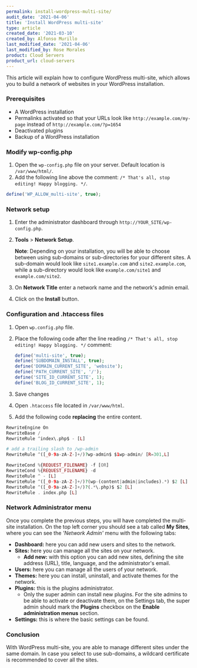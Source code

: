 ```yaml
---
permalink: install-wordpress-multi-site/
audit_date: '2021-04-06'
title: 'Install WordPress multi-site'
type: article
created_date: '2021-03-10'
created_by: Alfonso Murillo
last_modified_date: '2021-04-06'
last_modified_by: Rose Morales
product: Cloud Servers
product_url: cloud-servers
---
```


This article will explain how to configure WordPress multi-site, which allows
you to build a network of websites in your WordPress installation.

### Prerequisites

- A WordPress installation
- Permalinks activated so that your URLs look like `http://example.com/my-page`
  instead of `http://example.com/?p=1654`
- Deactivated plugins
- Backup of a WordPress installation

### Modify wp-config.php

1. Open the `wp-config.php` file on your server. Default location is
   `/var/www/html/`.
2. Add the following line above the comment: `/* That's all, stop editing! Happy
   blogging. */`.

```PHP
define('WP_ALLOW_multi-site', true);
```

### Network setup

1. Enter the administrator dashboard through `http://YOUR_SITE/wp-config.php`.
2. **Tools** > **Network Setup**.

   **Note**: Depending on your installation, you will be able to choose between
   using sub-domains or sub-directories for your different sites. A sub-domain
   would look like `site1.example.com` and `site2.example.com`, while a
   sub-directory would look like `example.com/site1` and `example.com/site2`.
3. On **Network Title** enter a network name and the network's admin email.
4. Click on the **Install** button.

### Configuration and .htaccess files

1. Open `wp.config.php` file.
2. Place the following code after the line reading `/* That's all, stop editing!
   Happy blogging. */` comment:

    ```PHP
    define('multi-site', true);
    define('SUBDOMAIN_INSTALL', true);
    define('DOMAIN_CURRENT_SITE', 'website');
    define('PATH_CURRENT_SITE', '/');
    define('SITE_ID_CURRENT_SITE', 1);
    define('BLOG_ID_CURRENT_SITE', 1);
    ```

3. Save changes
4. Open `.htaccess` file located in `/var/www/html`.
5. Add the following code **replacing** the entire content.

```PHP
RewriteEngine On
RewriteBase /
RewriteRule ^index\.php$ - [L]

# add a trailing slash to /wp-admin
RewriteRule ^([_0-9a-zA-Z-]+/)?wp-admin$ $1wp-admin/ [R=301,L]

RewriteCond %{REQUEST_FILENAME} -f [OR]
RewriteCond %{REQUEST_FILENAME} -d
RewriteRule ^ - [L]
RewriteRule ^([_0-9a-zA-Z-]+/)?(wp-(content|admin|includes).*) $2 [L]
RewriteRule ^([_0-9a-zA-Z-]+/)?(.*\.php)$ $2 [L]
RewriteRule . index.php [L]
```

### Network Administrator menu

Once you complete the previous steps, you will have completed the multi-site installation. On the top left corner you should see a tab called **My Sites**, where you can see the *'Network Admin'* menu with the following tabs:

- **Dashboard:** here you can add new users and sites to the network.
- **Sites:** here you can manage all the sites on your network.
  - **Add new:** with this option you can add new sites, defining the site
    address (URL), title, language, and the administrator's email.
- **Users:** here you can manage all the users of your network.
- **Themes:** here you can install, uninstall, and activate themes for the
  network.
- **Plugins:** this is the plugins administrator.
  - Only the super admin can install new plugins. For the site admins to be able
    to activate or deactivate them, on the Settings tab, the super admin should
    mark the **Plugins** checkbox on the **Enable administration menus**
    section.
- **Settings:** this is where the basic settings can be found.

### Conclusion

With WordPress multi-site, you are able to manage different sites under the same domain. In case you select to use sub-domains, a wildcard certificate is recommended to cover all the sites.
